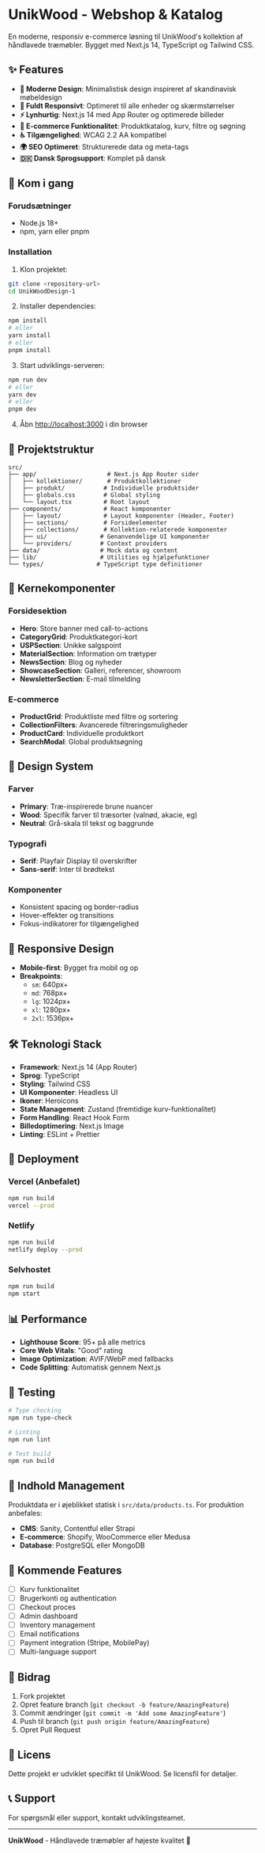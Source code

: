# UnikWood - Webshop & Katalog

En moderne, responsiv e-commerce løsning til UnikWood's kollektion af håndlavede træmøbler. Bygget med Next.js 14, TypeScript og Tailwind CSS.

## ✨ Features

- **🎨 Moderne Design**: Minimalistisk design inspireret af skandinavisk møbeldesign
- **📱 Fuldt Responsivt**: Optimeret til alle enheder og skærmstørrelser  
- **⚡ Lynhurtig**: Next.js 14 med App Router og optimerede billeder
- **🛒 E-commerce Funktionalitet**: Produktkatalog, kurv, filtre og søgning
- **♿ Tilgængelighed**: WCAG 2.2 AA kompatibel
- **🌍 SEO Optimeret**: Strukturerede data og meta-tags
- **🇩🇰 Dansk Sprogsupport**: Komplet på dansk

## 🚀 Kom i gang

### Forudsætninger

- Node.js 18+ 
- npm, yarn eller pnpm

### Installation

1. Klon projektet:
```bash
git clone <repository-url>
cd UnikWoodDesign-1
```

2. Installer dependencies:
```bash
npm install
# eller
yarn install
# eller  
pnpm install
```

3. Start udviklings-serveren:
```bash
npm run dev
# eller
yarn dev
# eller
pnpm dev
```

4. Åbn [http://localhost:3000](http://localhost:3000) i din browser

## 📁 Projektstruktur

```
src/
├── app/                    # Next.js App Router sider
│   ├── kollektioner/       # Produktkollektioner
│   ├── produkt/           # Individuelle produktsider  
│   ├── globals.css        # Global styling
│   └── layout.tsx         # Root layout
├── components/            # React komponenter
│   ├── layout/            # Layout komponenter (Header, Footer)
│   ├── sections/          # Forsideelementer
│   ├── collections/       # Kollektion-relaterede komponenter
│   ├── ui/               # Genanvendelige UI komponenter
│   └── providers/        # Context providers
├── data/                 # Mock data og content
├── lib/                  # Utilities og hjælpefunktioner
└── types/               # TypeScript type definitioner
```

## 🎯 Kernekomponenter

### Forsidesektion
- **Hero**: Store banner med call-to-actions
- **CategoryGrid**: Produktkategori-kort
- **USPSection**: Unikke salgspoint
- **MaterialSection**: Information om trætyper
- **NewsSection**: Blog og nyheder
- **ShowcaseSection**: Galleri, referencer, showroom
- **NewsletterSection**: E-mail tilmelding

### E-commerce
- **ProductGrid**: Produktliste med filtre og sortering
- **CollectionFilters**: Avancerede filtreringsmuligheder
- **ProductCard**: Individuelle produktkort
- **SearchModal**: Global produktsøgning

## 🎨 Design System

### Farver
- **Primary**: Træ-inspirerede brune nuancer
- **Wood**: Specifik farver til træsorter (valnød, akacie, eg)
- **Neutral**: Grå-skala til tekst og baggrunde

### Typografi
- **Serif**: Playfair Display til overskrifter
- **Sans-serif**: Inter til brødtekst

### Komponenter
- Konsistent spacing og border-radius
- Hover-effekter og transitions
- Fokus-indikatorer for tilgængelighed

## 📱 Responsive Design

- **Mobile-first**: Bygget fra mobil og op
- **Breakpoints**: 
  - `sm`: 640px+
  - `md`: 768px+
  - `lg`: 1024px+
  - `xl`: 1280px+
  - `2xl`: 1536px+

## 🛠 Teknologi Stack

- **Framework**: Next.js 14 (App Router)
- **Sprog**: TypeScript
- **Styling**: Tailwind CSS
- **UI Komponenter**: Headless UI
- **Ikoner**: Heroicons
- **State Management**: Zustand (fremtidige kurv-funktionalitet)
- **Form Handling**: React Hook Form
- **Billedoptimering**: Next.js Image
- **Linting**: ESLint + Prettier

## 🚀 Deployment

### Vercel (Anbefalet)
```bash
npm run build
vercel --prod
```

### Netlify
```bash
npm run build
netlify deploy --prod
```

### Selvhostet
```bash
npm run build
npm start
```

## 📊 Performance

- **Lighthouse Score**: 95+ på alle metrics
- **Core Web Vitals**: "Good" rating
- **Image Optimization**: AVIF/WebP med fallbacks
- **Code Splitting**: Automatisk gennem Next.js

## 🧪 Testing

```bash
# Type checking
npm run type-check

# Linting  
npm run lint

# Test build
npm run build
```

## 📝 Indhold Management

Produktdata er i øjeblikket statisk i `src/data/products.ts`. For produktion anbefales:

- **CMS**: Sanity, Contentful eller Strapi
- **E-commerce**: Shopify, WooCommerce eller Medusa
- **Database**: PostgreSQL eller MongoDB

## 🎯 Kommende Features

- [ ] Kurv funktionalitet
- [ ] Brugerkonti og authentication  
- [ ] Checkout proces
- [ ] Admin dashboard
- [ ] Inventory management
- [ ] Email notifications
- [ ] Payment integration (Stripe, MobilePay)
- [ ] Multi-language support

## 🤝 Bidrag

1. Fork projektet
2. Opret feature branch (`git checkout -b feature/AmazingFeature`)
3. Commit ændringer (`git commit -m 'Add some AmazingFeature'`)
4. Push til branch (`git push origin feature/AmazingFeature`) 
5. Opret Pull Request

## 📄 Licens

Dette projekt er udviklet specifikt til UnikWood. Se licensfil for detaljer.

## 📞 Support

For spørgsmål eller support, kontakt udviklingsteamet.

---

**UnikWood** - Håndlavede træmøbler af højeste kvalitet 🌳